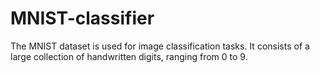# MNIST-classifier
The MNIST dataset is  used for image classification tasks. It consists of a large collection of handwritten digits, ranging from 0 to 9. 
